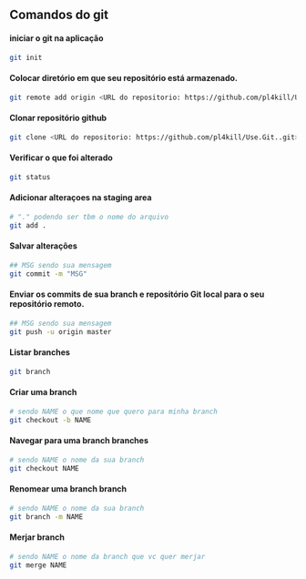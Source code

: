 ## Comandos do git


#### iniciar o git na aplicação
```bash
git init
```

#### Colocar diretório em que seu repositório está armazenado.
```bash
git remote add origin <URL do repositorio: https://github.com/pl4kill/Use.Git..git>
```

#### Clonar repositório github
```bash
git clone <URL do repositorio: https://github.com/pl4kill/Use.Git..git>
```

#### Verificar o que foi alterado
```bash
git status
```

#### Adicionar alteraçoes na staging area
```bash
# "." podendo ser tbm o nome do arquivo
git add . 
```

#### Salvar alterações
```bash
## MSG sendo sua mensagem
git commit -m "MSG"
```

#### Enviar os commits de sua branch e repositório Git local para o seu repositório remoto.
```bash
## MSG sendo sua mensagem
git push -u origin master
```

#### Listar branches
```bash
git branch
```

#### Criar uma branch
```bash
# sendo NAME o que nome que quero para minha branch
git checkout -b NAME
```

#### Navegar para uma branch branches
```bash
# sendo NAME o nome da sua branch
git checkout NAME
```

#### Renomear uma branch branch
```bash
# sendo NAME o nome da sua branch
git branch -m NAME
```

#### Merjar branch
```bash
# sendo NAME o nome da branch que vc quer merjar
git merge NAME
```
